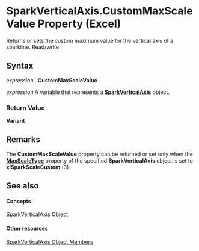 
# SparkVerticalAxis.CustomMaxScaleValue Property (Excel)

Returns or sets the custom maximum value for the vertical axis of a sparkline. Read/write


## Syntax

 _expression_ . **CustomMaxScaleValue**

 _expression_ A variable that represents a **[SparkVerticalAxis](27c34337-b8a9-cdad-1716-343cea54cc87.md)** object.


### Return Value

 **Variant**


## Remarks

The  **CustomMaxScaleValue** property can be returned or set only when the **[MaxScaleType](14d04182-d6d2-b884-db8f-04cef4673e82.md)** property of the specified **SparkVerticalAxis** object is set to **xlSparkScaleCustom** (3).


## See also


#### Concepts


[SparkVerticalAxis Object](27c34337-b8a9-cdad-1716-343cea54cc87.md)
#### Other resources


[SparkVerticalAxis Object Members](208397cb-914f-b22d-db78-d691e71b6722.md)
